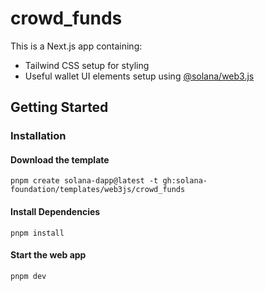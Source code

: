 # crowd_funds

This is a Next.js app containing:

- Tailwind CSS setup for styling
- Useful wallet UI elements setup using [@solana/web3.js](https://www.npmjs.com/package/@solana/web3.js)

## Getting Started

### Installation

#### Download the template

```shell
pnpm create solana-dapp@latest -t gh:solana-foundation/templates/web3js/crowd_funds
```

#### Install Dependencies

```shell
pnpm install
```

#### Start the web app

```shell
pnpm dev
```
